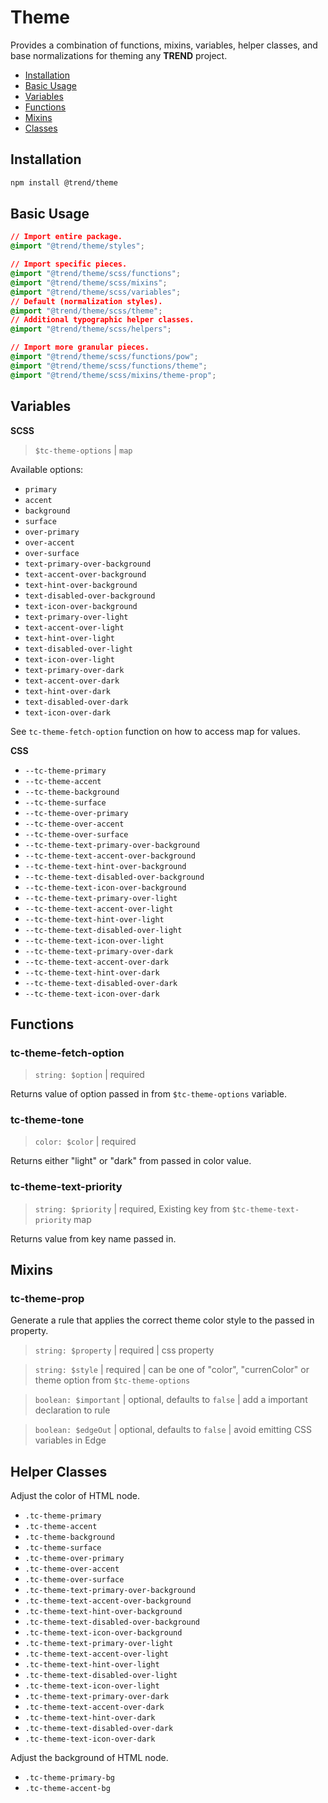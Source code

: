 # Theme

Provides a combination of functions, mixins, variables, helper classes, and base normalizations for theming any **TREND** project.

* [Installation](#installation)
* [Basic Usage](#usage)
* [Variables](#variables)
* [Functions](#functions)
* [Mixins](#mixins)
* [Classes](#classes)

## <a name="installation"></a> Installation

```bash
npm install @trend/theme
```
## <a name="usage"></a> Basic Usage

```css
// Import entire package.
@import "@trend/theme/styles";

// Import specific pieces.
@import "@trend/theme/scss/functions";
@import "@trend/theme/scss/mixins";
@import "@trend/theme/scss/variables";
// Default (normalization styles).
@import "@trend/theme/scss/theme";
// Additional typographic helper classes.
@import "@trend/theme/scss/helpers";

// Import more granular pieces.
@import "@trend/theme/scss/functions/pow";
@import "@trend/theme/scss/functions/theme";
@import "@trend/theme/scss/mixins/theme-prop";
```

## <a name="variables"></a> Variables

**SCSS**

> `$tc-theme-options` | `map`

Available options:

- `primary`
- `accent`
- `background`
- `surface`
- `over-primary`
- `over-accent`
- `over-surface`
- `text-primary-over-background`
- `text-accent-over-background`
- `text-hint-over-background`
- `text-disabled-over-background`
- `text-icon-over-background`
- `text-primary-over-light`
- `text-accent-over-light`
- `text-hint-over-light`
- `text-disabled-over-light`
- `text-icon-over-light`
- `text-primary-over-dark`
- `text-accent-over-dark`
- `text-hint-over-dark`
- `text-disabled-over-dark`
- `text-icon-over-dark`

See `tc-theme-fetch-option` function on how to access map for values.

**CSS**

- `--tc-theme-primary`
- `--tc-theme-accent`
- `--tc-theme-background`
- `--tc-theme-surface`
- `--tc-theme-over-primary`
- `--tc-theme-over-accent`
- `--tc-theme-over-surface`
- `--tc-theme-text-primary-over-background`
- `--tc-theme-text-accent-over-background`
- `--tc-theme-text-hint-over-background`
- `--tc-theme-text-disabled-over-background`
- `--tc-theme-text-icon-over-background`
- `--tc-theme-text-primary-over-light`
- `--tc-theme-text-accent-over-light`
- `--tc-theme-text-hint-over-light`
- `--tc-theme-text-disabled-over-light`
- `--tc-theme-text-icon-over-light`
- `--tc-theme-text-primary-over-dark`
- `--tc-theme-text-accent-over-dark`
- `--tc-theme-text-hint-over-dark`
- `--tc-theme-text-disabled-over-dark`
- `--tc-theme-text-icon-over-dark`

## <a name="functions"></a> Functions

### tc-theme-fetch-option

> `string: $option` | required

Returns value of option passed in from `$tc-theme-options` variable.

### tc-theme-tone

> `color: $color` | required

Returns either "light" or "dark" from passed in color value.

### tc-theme-text-priority

> `string: $priority` | required, Existing key from `$tc-theme-text-priority` map

Returns value from key name passed in.

## <a name="mixins"></a> Mixins

### tc-theme-prop

Generate a rule that applies the correct theme color style to the passed in property.

> `string: $property` | required | css property

> `string: $style` | required | can be one of "color", "currenColor" or theme option from `$tc-theme-options`

> `boolean: $important` | optional, defaults to `false` | add a important declaration to rule

> `boolean: $edgeOut` | optional, defaults to `false` | avoid emitting CSS variables in Edge

## <a name="classes"></a> Helper Classes

Adjust the color of HTML node.

- `.tc-theme-primary`
- `.tc-theme-accent`
- `.tc-theme-background`
- `.tc-theme-surface`
- `.tc-theme-over-primary`
- `.tc-theme-over-accent`
- `.tc-theme-over-surface`
- `.tc-theme-text-primary-over-background`
- `.tc-theme-text-accent-over-background`
- `.tc-theme-text-hint-over-background`
- `.tc-theme-text-disabled-over-background`
- `.tc-theme-text-icon-over-background`
- `.tc-theme-text-primary-over-light`
- `.tc-theme-text-accent-over-light`
- `.tc-theme-text-hint-over-light`
- `.tc-theme-text-disabled-over-light`
- `.tc-theme-text-icon-over-light`
- `.tc-theme-text-primary-over-dark`
- `.tc-theme-text-accent-over-dark`
- `.tc-theme-text-hint-over-dark`
- `.tc-theme-text-disabled-over-dark`
- `.tc-theme-text-icon-over-dark`

Adjust the background of HTML node.

- `.tc-theme-primary-bg`
- `.tc-theme-accent-bg`

